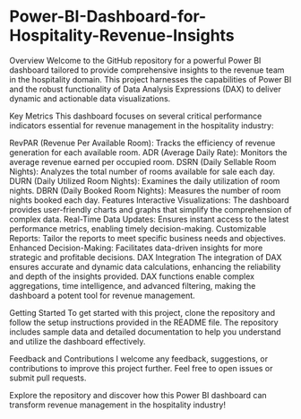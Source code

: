 # Power-BI-Dashboard-for-Hospitality-Revenue-Insights

Overview
Welcome to the GitHub repository for a powerful Power BI dashboard tailored to provide comprehensive insights to the revenue team in the hospitality domain. This project harnesses the capabilities of Power BI and the robust functionality of Data Analysis Expressions (DAX) to deliver dynamic and actionable data visualizations.

Key Metrics
This dashboard focuses on several critical performance indicators essential for revenue management in the hospitality industry:

RevPAR (Revenue Per Available Room): Tracks the efficiency of revenue generation for each available room.
ADR (Average Daily Rate): Monitors the average revenue earned per occupied room.
DSRN (Daily Sellable Room Nights): Analyzes the total number of rooms available for sale each day.
DURN (Daily Utilized Room Nights): Examines the daily utilization of room nights.
DBRN (Daily Booked Room Nights): Measures the number of room nights booked each day.
Features
Interactive Visualizations: The dashboard provides user-friendly charts and graphs that simplify the comprehension of complex data.
Real-Time Data Updates: Ensures instant access to the latest performance metrics, enabling timely decision-making.
Customizable Reports: Tailor the reports to meet specific business needs and objectives.
Enhanced Decision-Making: Facilitates data-driven insights for more strategic and profitable decisions.
DAX Integration
The integration of DAX ensures accurate and dynamic data calculations, enhancing the reliability and depth of the insights provided. DAX functions enable complex aggregations, time intelligence, and advanced filtering, making the dashboard a potent tool for revenue management.

Getting Started
To get started with this project, clone the repository and follow the setup instructions provided in the README file. The repository includes sample data and detailed documentation to help you understand and utilize the dashboard effectively.

Feedback and Contributions
I welcome any feedback, suggestions, or contributions to improve this project further. Feel free to open issues or submit pull requests.

Explore the repository and discover how this Power BI dashboard can transform revenue management in the hospitality industry!
